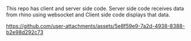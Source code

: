 This repo has client and server side code. 
Server side code receives data from rhino using websocket and Client side code displays that data.




https://github.com/user-attachments/assets/5e8f59e9-7a2d-4938-8388-b2e98d292c73

